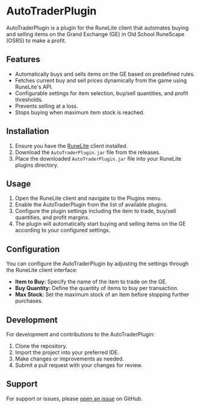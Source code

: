 # AutoTraderPlugin

AutoTraderPlugin is a plugin for the RuneLite client that automates buying and selling items on the Grand Exchange (GE) in Old School RuneScape (OSRS) to make a profit.

## Features

- Automatically buys and sells items on the GE based on predefined rules.
- Fetches current buy and sell prices dynamically from the game using RuneLite's API.
- Configurable settings for item selection, buy/sell quantities, and profit thresholds.
- Prevents selling at a loss.
- Stops buying when maximum item stock is reached.

## Installation

1. Ensure you have the [RuneLite](https://runelite.net/) client installed.
2. Download the `AutoTraderPlugin.jar` file from the releases.
3. Place the downloaded `AutoTraderPlugin.jar` file into your RuneLite plugins directory.

## Usage

1. Open the RuneLite client and navigate to the Plugins menu.
2. Enable the AutoTraderPlugin from the list of available plugins.
3. Configure the plugin settings including the item to trade, buy/sell quantities, and profit margins.
4. The plugin will automatically start buying and selling items on the GE according to your configured settings.

## Configuration

You can configure the AutoTraderPlugin by adjusting the settings through the RuneLite client interface:

- **Item to Buy:** Specify the name of the item to trade on the GE.
- **Buy Quantity:** Define the quantity of items to buy per transaction.
- **Max Stock:** Set the maximum stock of an item before stopping further purchases.

## Development

For development and contributions to the AutoTraderPlugin:

1. Clone the repository.
2. Import the project into your preferred IDE.
3. Make changes or improvements as needed.
4. Submit a pull request with your changes for review.

## Support

For support or issues, please [open an issue](https://github.com/your-repo/issues) on GitHub.
